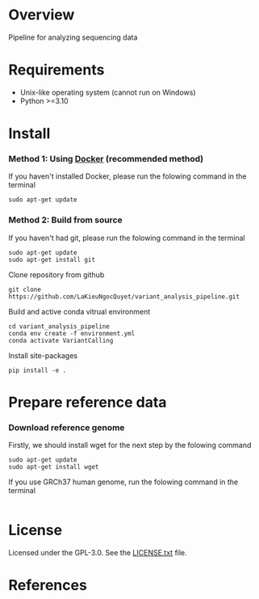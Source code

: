 # Overview
Pipeline for analyzing sequencing data
# Requirements
*   Unix-like operating system (cannot run on Windows)
*   Python >=3.10
# Install
### Method 1: Using [Docker](https://www.docker.com/) (recommended method)
If you haven't installed Docker, please run the folowing command in the terminal
```
sudo apt-get update
```
### Method 2: Build from source
If you haven't had git, please run the folowing command in the terminal
```
sudo apt-get update
sudo apt-get install git
```
Clone repository from github
```
git clone https://github.com/LaKieuNgocQuyet/variant_analysis_pipeline.git
```
Build and active conda vitrual environment
```
cd variant_analysis_pipeline
conda env create -f environment.yml
conda activate VariantCalling
```
Install site-packages
```
pip install -e .
```
# Prepare reference data
### Download reference genome 
Firstly, we should install wget for the next step by the folowing command
```
sudo apt-get update
sudo apt-get install wget
```
If you use GRCh37 human genome, run the folowing command in the terminal
```

```
# License
Licensed under the GPL-3.0. See the [LICENSE.txt](https://github.com/LaKieuNgocQuyet/variant_analysis_pipeline/blob/main/LICENSE) file.
# References
